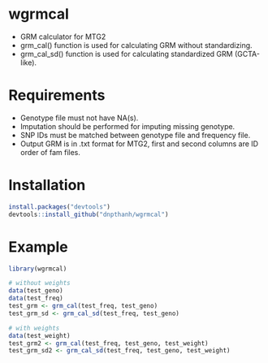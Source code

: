 # wgrmcal
- GRM calculator for MTG2
- grm_cal() function is used for calculating GRM without standardizing.
- grm_cal_sd() function is used for calculating standardized GRM (GCTA-like).

# Requirements
- Genotype file must not have NA(s).
- Imputation should be performed for imputing missing genotype.
- SNP IDs must be matched between genotype file and frequency file.
- Output GRM is in .txt format for MTG2, first and second columns are ID order of fam files.

# Installation
```r
install.packages("devtools")
devtools::install_github("dnpthanh/wgrmcal")
```

# Example

```r
library(wgrmcal)
```

```r
# without weights
data(test_geno)
data(test_freq)
test_grm <- grm_cal(test_freq, test_geno)
test_grm_sd <- grm_cal_sd(test_freq, test_geno)
```

```r
# with weights
data(test_weight)
test_grm2 <- grm_cal(test_freq, test_geno, test_weight)
test_grm_sd2 <- grm_cal_sd(test_freq, test_geno, test_weight)
```
